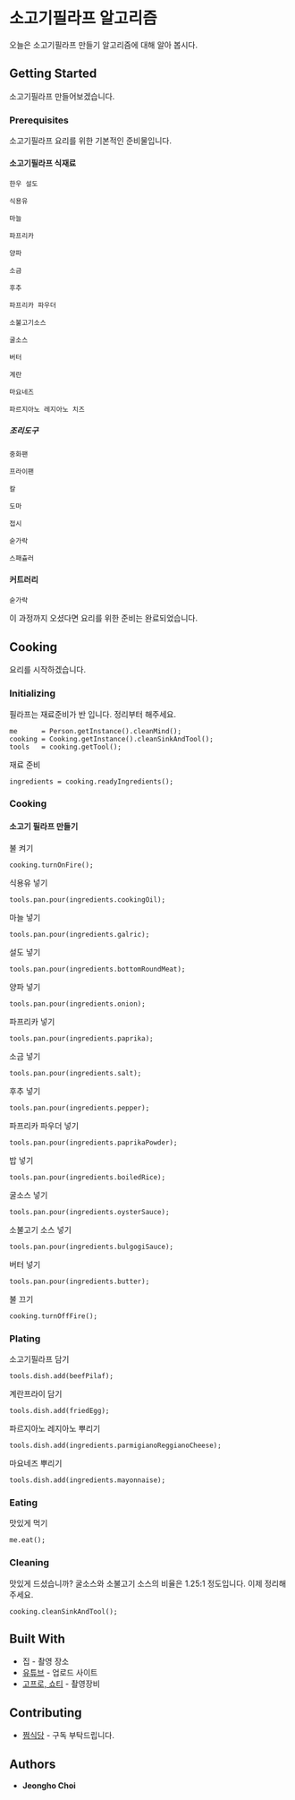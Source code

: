 # 소고기필라프 알고리즘

오늘은 소고기필라프 만들기 알고리즘에 대해 알아 봅시다.

## Getting Started

소고기필라프 만들어보겠습니다.
 
### Prerequisites

소고기필라프 요리를 위한 기본적인 준비물입니다.

#### 소고기필라프 식재료

```
한우 설도
```
```
식용유
```
```
마늘
```
```
파프리카
```
```
양파
```
```
소금
```
```
후추
```
```
파프리카 파우더
```
```
소불고기소스
```
```
굴소스
```
```
버터
```
```
계란
```
```
마요네즈
```
```
파르지아노 레지아노 치즈
```

##### 조리도구

```
중화팬
```
```
프라이팬
```
```
칼
```
```
도마
```
```
접시
```
```
숟가락
```
```
스패츌러
```

#### 커트러리

```
숟가락
```

이 과정까지 오셨다면 요리를 위한 준비는 완료되었습니다.

## Cooking

요리를 시작하겠습니다.

### Initializing

필라프는 재료준비가 반 입니다. 정리부터 해주세요.
```
me      = Person.getInstance().cleanMind();
cooking = Cooking.getInstance().cleanSinkAndTool();
tools   = cooking.getTool();
```

재료 준비
```
ingredients = cooking.readyIngredients();
```

### Cooking

#### 소고기 필라프 만들기

불 켜기
```
cooking.turnOnFire();
```

식용유 넣기
```
tools.pan.pour(ingredients.cookingOil);
```

마늘 넣기
```
tools.pan.pour(ingredients.galric);
```

설도 넣기
```
tools.pan.pour(ingredients.bottomRoundMeat);
```

양파 넣기
```
tools.pan.pour(ingredients.onion);
```

파프리카 넣기
```
tools.pan.pour(ingredients.paprika);
```

소금 넣기
```
tools.pan.pour(ingredients.salt);
```

후추 넣기
```
tools.pan.pour(ingredients.pepper);
```

파프리카 파우더 넣기
```
tools.pan.pour(ingredients.paprikaPowder);
```

밥 넣기
```
tools.pan.pour(ingredients.boiledRice);
```

굴소스 넣기
```
tools.pan.pour(ingredients.oysterSauce);
```

소불고기 소스 넣기
```
tools.pan.pour(ingredients.bulgogiSauce);
```

버터 넣기
```
tools.pan.pour(ingredients.butter);
```

불 끄기
```
cooking.turnOffFire();
```

### Plating

소고기필라프 담기
```
tools.dish.add(beefPilaf);
```

계란프라이 담기
```
tools.dish.add(friedEgg);
```

파르지아노 레지아노 뿌리기
```
tools.dish.add(ingredients.parmigianoReggianoCheese);
```

마요네즈 뿌리기
```
tools.dish.add(ingredients.mayonnaise);
```

### Eating

맛있게 먹기
```
me.eat();
```

### Cleaning

맛있게 드셨습니까? 굴소스와 소불고기 소스의 비율은 1.25:1 정도입니다. 이제 정리해주세요.

```
cooking.cleanSinkAndTool();
```

## Built With

* 집 - 촬영 장소
* [유튜브](https://www.youtube.com/@wjdgh) - 업로드 사이트
* [고프로, 쇼티](https://gopro.com/ko/kr/) - 촬영장비

## Contributing

* [쩜식당](https://www.youtube.com/@wjdgh) - 구독 부탁드립니다.

## Authors

* **Jeongho Choi**
